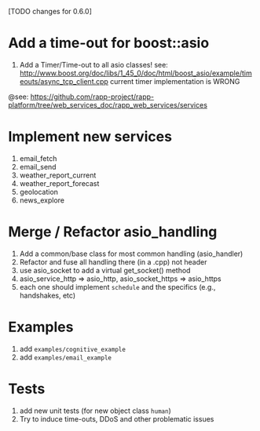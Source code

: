 [TODO changes for 0.6.0]

# Add a time-out for boost::asio
1. Add a Timer/Time-out to all asio classes!
   see: http://www.boost.org/doc/libs/1_45_0/doc/html/boost_asio/example/timeouts/async_tcp_client.cpp
   current timer implementation is WRONG

@see: https://github.com/rapp-project/rapp-platform/tree/web_services_doc/rapp_web_services/services

# Implement new services
1. email_fetch
2. email_send
3. weather_report_current
4. weather_report_forecast
5. geolocation
6. news_explore

# Merge / Refactor asio_handling
1. Add a common/base class for most common handling (asio_handler)
2. Refactor and fuse all handling there (in a .cpp) not header
3. use asio_socket to add a virtual get_socket() method
4. asio_service_http => asio_http, asio_socket_https => asio_https
5. each one should implement `schedule` and the specifics (e.g., handshakes, etc)

# Examples
1. add `examples/cognitive_example`
2. add `examples/email_example`

# Tests
1. add new unit tests (for new object class `human`)
2. Try to induce time-outs, DDoS and other problematic issues
